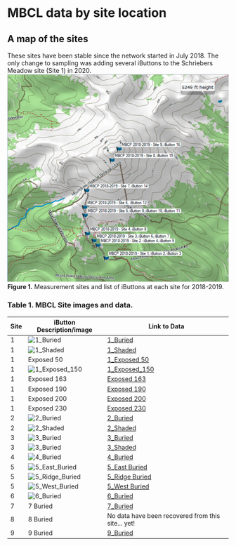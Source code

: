  # MBCL data by site location

## A map of the sites
These sites have been stable since the network started in July 2018. The only change to sampling was adding several iButtons to the Schriebers Meadow site (Site 1) in 2020. 
![MBCLSites](../images/MBCL2018-2019Sites.png)
**Figure 1.** Measurement sites and list of iButtons at each site for 2018-2019.

### Table 1. MBCL Site images and data.
| Site | iButton Description/image | Link to Data |
|-----|-----|-----|
| 1 | ![1_Buried](./images/Site_1_Buried.png "1_Buried") | [1_Buried](./figures/felicityHtml/1_buried.html) |
| 1 | ![1_Shaded](./images/Site_1_Shaded.png "1_Shaded") | [1_Shaded](./figures/felicityHtml/1_shaded.html) |
| 1 | Exposed 50 | [1_Exposed 50](./figures/felicityHtml/1_exposed_050.html) |
| 1 | ![1_Exposed_150](./images/Site_1_Exposed.png "1_Exposed") |[1_Exposed_150](./figures/felicityHtml/1_exposed_150.html) |
| 1 | Exposed 163 | [Exposed 163](./figures/felicityHtml/1_exposed_163.html) |
| 1 | Exposed 190 | [Exposed 190](./figures/felicityHtml/1_exposed_190.html) |
| 1 | Exposed 200 | [Exposed 200](./figures/felicityHtml/1_exposed_200.html) |
| 1 | Exposed 230 | [Exposed 230](./figures/felicityHtml/1_exposed_230.html) |
| 2 | ![2_Buried](./images/Site_2_Buried.png "1_Buried") | [2_Buried](./figures/felicityHtml/2_buried.html) |
| 2 | ![2_Shaded](./images/Site_2_Shaded.png "1_Buried") | [2_Shaded](./figures/felicityHtml/2_shaded.html) |
| 3 | ![3_Buried](./images/Site_3_Buried.png "1_Buried") | [3_Buried](./figures/felicityHtml/3_buried.html) |
| 3 | ![3_Buried](./images/Site_3_Shaded.png "1_Buried") | [3_Shaded](./figures/felicityHtml/3_shaded.html) |
| 4 | ![4_Buried](./images/Site_4_Buried.png "1_Buried") | [4_Buried](./figures/felicityHtml/4_buried.html) |
| 5 | ![5_East_Buried](./images/Site_5_East_Buried.png "1_Buried") | [5_East Buried](./figures/felicityHtml/5_east_buried.html) |
| 5 | ![5_Ridge_Buried](./images/Site_5_Ridge_Buried.png "1_Buried") | [5_Ridge Buried](./figures/felicityHtml/5_ridge_buried.html) |
| 5 | ![5_West_Buried](./images/Site_5_West_Buried.png "1_Buried") | [5_West Buried](./figures/felicityHtml/5_west_buried.html) |
| 6 | ![6_Buried](./images/Site_6_Buried.png "1_Buried") | [6_Buried](./figures/felicityHtml/6_buried.html) |
| 7 | 7 Buried | [7_Buried](./figures/felicityHtml/7_buried.html) | 
| 8 | 8 Buried | No data have been recovered from this site... yet!| 
| 9 | 9 Buried | [9_Buried](./figures/felicityHtml/9_buried.html) |
